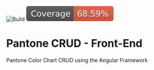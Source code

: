 ![Build](https://github.com/sch-loa/pantone-crud-front/actions/workflows/build.yml/badge.svg)
![Coverage](./badges/pantone-crud-front/coverage.svg)

# Pantone CRUD - Front-End

Pantone Color Chart CRUD using the Angular Framework


